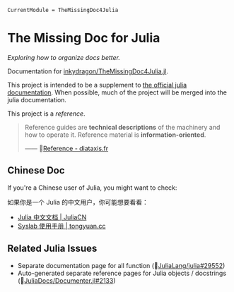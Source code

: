 ```@meta
CurrentModule = TheMissingDoc4Julia
```

# The Missing Doc for Julia
*Exploring how to organize docs better.*

Documentation for [inkydragon/TheMissingDoc4Julia.jl](https://github.com/inkydragon/TheMissingDoc4Julia.jl).

This project is intended to be a supplement to [the official julia documentation](https://docs.julialang.org/).
When possible, much of the project will be merged into the julia documentation.

This project is a *reference*.
> Reference guides are **technical descriptions** of the machinery and how to operate it.
> Reference material is **information-oriented**.
>
> —— 🔗[Reference - diataxis.fr](https://diataxis.fr/reference/)

## Chinese Doc

If you're a Chinese user of Julia, you might want to check:

如果你是一个 Julia 的中文用户，你可能想要看看：

- [Julia 中文文档 | JuliaCN](https://docs.juliacn.com/latest/)
- [Syslab 使用手册 | tongyuan.cc](https://www.tongyuan.cc/docs/syslab/Help/homepage/)


## Related Julia Issues
- Separate documentation page for all function
  (🔗[JuliaLang/julia#29552](https://github.com/JuliaLang/julia/issues/29552))
- Auto-generated separate reference pages for Julia objects / docstrings
  (🔗[JuliaDocs/Documenter.jl#2133](https://github.com/JuliaDocs/Documenter.jl/issues/2133))
